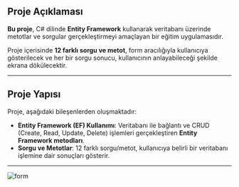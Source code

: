 ## Proje Açıklaması

**Bu proje**, C# dilinde **Entity Framework** kullanarak veritabanı üzerinde metotlar ve sorgular gerçekleştirmeyi amaçlayan bir eğitim uygulamasıdır. 

Proje içerisinde **12 farklı sorgu ve metot**, form aracılığıyla kullanıcıya gösterilecek ve her bir sorgu sonucu, kullanıcının anlayabileceği şekilde ekrana dökülecektir.

---

## Proje Yapısı

Proje, aşağıdaki bileşenlerden oluşmaktadır:

- **Entity Framework (EF) Kullanımı**: Veritabanı ile bağlantı ve CRUD (Create, Read, Update, Delete) işlemleri gerçekleştiren **Entity Framework metodları**.
- **Sorgu ve Metotlar**: 12 farklı sorgu/metot, kullanıcıya belirli bir veritabanı işlemine dair sonuçları gösterir.

---
![form](https://github.com/user-attachments/assets/42e5ef36-5a02-4345-912b-0a62583b945b)
